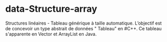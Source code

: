 # data-Structure-array
Structures linéaires - Tableau générique à taille automatique.
L’objectif est de concevoir un type abstrait de données " Tableau" en #C++.
Ce tableau s'apparente en Vector et ArrayList en Java.

